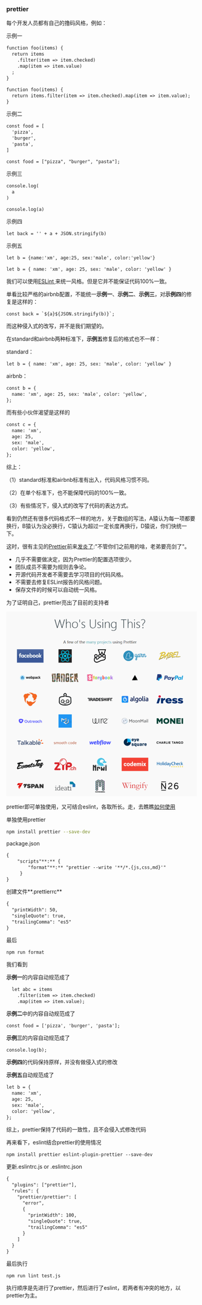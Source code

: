 ### **prettier**

每个开发人员都有自己的撸码风格，例如：



示例一

```
function foo(items) {
  return items
    .filter(item => item.checked)
    .map(item => item.value)
  ;
}
```

```
function foo(items) {
  return items.filter(item => item.checked).map(item => item.value);
}
```

示例二

```
const food = [
  'pizza',
  'burger',
  'pasta',
]
```

```
const food = ["pizza", "burger", "pasta"];
```

示例三

```
console.log(
  a
)
```

```
console.log(a)
```

示例四

```
let back = '' + a + JSON.stringify(b)
```

示例五

```
let b = {name:'xm', age:25, sex:'male', color:'yellow'}
```

```
let b = { name: 'xm', age: 25, sex: 'male', color: 'yellow' }
```



我们可以使用[ESLint ](https://eslint.org/)来统一风格。但是它并不能保证代码100%一致。

单看比较严格的airbnb配置，不能统一**示例一**、**示例二**、**示例三**，对**示例四**的修复是这样的：

```
const back = `${a}${JSON.stringify(b)}`;
```

而这种侵入式的改写，并不是我们期望的。



在standard和airbnb两种标准下，**示例五**修复后的格式也不一样：

standard：

```
let b = { name: 'xm', age: 25, sex: 'male', color: 'yellow' }
```

airbnb：

```
const b = {
  name: 'xm', age: 25, sex: 'male', color: 'yellow',
};
```

而有些小伙伴渴望是这样的

```
const c = {
  name: 'xm',
  age: 25,
  sex: 'male',
  color: 'yellow',
};
```



综上：

（1）standard标准和airbnb标准有出入，代码风格习惯不同。

（2）在单个标准下，也不能保障代码的100%一致。

（3）有些情况下，侵入式的改写了代码的表达方式。

看到仍然还有很多代码格式不一样的地方，关于数组的写法，A猿认为每一项都要换行，B猿认为没必换行，C猿认为超过一定长度再换行，D猿说，你们快统一下。

这时，很有主见的[Prettier](https://github.com/prettier/prettier)前来[发炎了](http://jlongster.com/A-Prettier-Formatter):"不管你们之前用的啥，老弟要亮剑了"。

- 几乎不需要做决定，因为 Prettier的配置选项很少。
- 团队成员不需要为规则去争论。
- 开源代码开发者不需要去学习项目的代码风格。
- 不需要去修复ESLint报告的风格问题。
- 保存文件的时候可以自动统一风格。

为了证明自己，prettier亮出了目前的支持者

![prettier_users](/imgs/prettier_users.png)



prettier即可单独使用，又可结合eslint，各取所长。走，去瞧瞧[如何使用](https://survivejs.com/maintenance/code-quality/code-formatting/)

单独使用prettier

```bash
npm install prettier --save-dev
```

package.json

```
{
	"scripts"**:** {
		"format"**:** "prettier --write '**/*.{js,css,md}'"
	 }
}
```

创建文件**.prettierrc**

```
{
  "printWidth": 50,
  "singleQuote": true,
  "trailingComma": "es5"
}
```

最后

```
npm run format
```



我们看到

**示例一**的内容自动规范成了

```
  let abc = items
    .filter(item => item.checked)
    .map(item => item.value);
```

**示例二**中的内容自动规范成了

```
const food = ['pizza', 'burger', 'pasta'];
```

**示例三**的内容自动规范成了

```
console.log(b);
```

**示例四**的代码保持原样，并没有做侵入式的修改

**示例五**自动规范成了

```
let b = {
  name: 'xm',
  age: 25,
  sex: 'male',
  color: 'yellow',
};
```

综上，prettier保持了代码的一致性，且不会侵入式修改代码



再来看下，eslint结合prettier的使用情况

```
npm install prettier eslint-plugin-prettier --save-dev
```

更新.eslintrc.js or .eslintrc.json

```
{
  "plugins": ["prettier"],
  "rules": {
    "prettier/prettier": [
      "error",
      {
        "printWidth": 100,
        "singleQuote": true,
        "trailingComma": "es5"
      }
    ]
  }
}
```

最后执行

```
npm run lint test.js
```

执行顺序是先进行了prettier，然后进行了eslint，若两者有冲突的地方，以prettier为主。